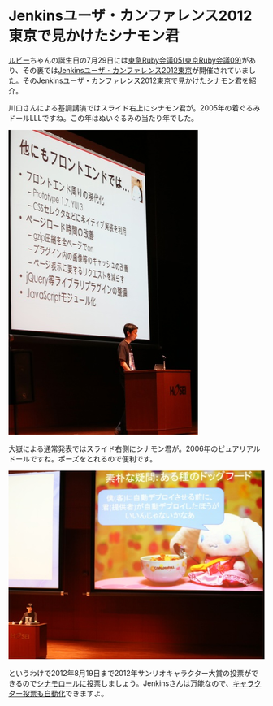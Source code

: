 # Jenkinsユーザ・カンファレンス2012東京で見かけたシナモン君

[ルビー](http://www.puroland.jp/character/ruby)ちゃんの誕生日の7月29日には[東急Ruby会議05(東京Ruby会議09)](http://regional.rubykaigi.org/tokyu05)があり、その裏では[Jenkinsユーザ・カンファレンス2012東京](http://build-shokunin.org/juc2012/)が開催されていました。そのJenkinsユーザ・カンファレンス2012東京で見かけた[シナモン](http://www.puroland.jp/character/cinnamon)君を紹介。

川口さんによる基調講演ではスライド右上にシナモン君が。2005年の着ぐるみドールLLLですね。この年はぬいぐるみの当たり年でした。

![フロントエンドのスライド](https://github.com/ohtake/blog-ameba/raw/master/20120801/5D3A6191.jpg)

大嶽による通常発表ではスライド右側にシナモン君が。2006年のピュアリアルドールですね。ポーズをとれるので便利です。

![ドッグフーディングのスライド](https://github.com/ohtake/blog-ameba/raw/master/20120801/5D3A6389.jpg)

というわけで2012年8月19日まで2012年サンリオキャラクター大賞の投票ができるので[シナモロールに投票](https://sanriocharacterranking.com/vote.php?character_id=77)しましょう。Jenkinsさんは万能なので、[キャラクター投票も自動化](http://ameblo.jp/ohtaket/entry-11250901606.html)できますよ。
